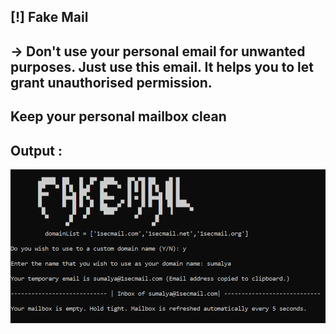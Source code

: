 ## [!] Fake Mail
## -> Don't use your personal email for unwanted purposes. Just use this email. It helps you to let grant unauthorised permission. 
## Keep your personal mailbox clean
## Output :
![](fakemail.png)